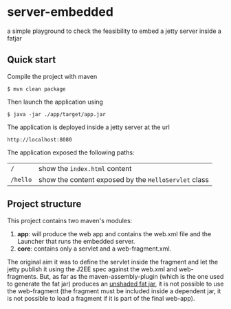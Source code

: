 # server-embedded
a simple playground to check the feasibility to embed a jetty server inside a fatjar

## Quick start

Compile the project with maven

    $ mvn clean package

Then launch the application using

    $ java -jar ./app/target/app.jar

The application is deployed inside a jetty server at the url

    http://localhost:8080

The application exposed the following paths:
<table>
<tr>
<td><code>/</code></td>
<td>show the <code>index.html</code> content</td>
</tr>
<tr>
<td><code>/hello</code></td>
<td>show the content exposed by the <code>HelloServlet</code> class</td>
</tr>
</table>

## Project structure

This project contains two maven's modules:
1. **app**: will produce the web app and contains the web.xml file and the Launcher that runs the embedded server.
2. **core**: contains only a servlet and a web-fragment.xml.

The original aim it was to define the servlet inside the fragment and let the jetty publish it using the J2EE spec against the web.xml and web-fragments.
But, as far as the maven-assembly-plugin (which is the one used to generate the fat jar) produces an [unshaded fat jar](https://stackoverflow.com/a/39030649/17405757),
it is not possible to use the web-fragment (the fragment must be included inside a dependent jar, it is not possible to load
a fragment if it is part of the final web-app).

